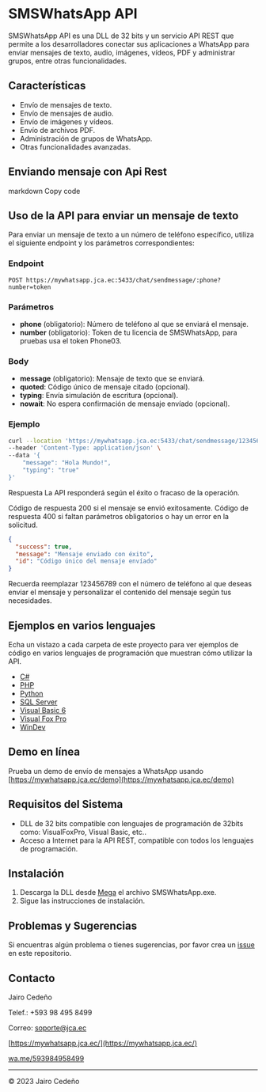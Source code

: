 # SMSWhatsApp API

SMSWhatsApp API es una DLL de 32 bits y un servicio API REST que permite a los desarrolladores conectar sus aplicaciones a WhatsApp para enviar mensajes de texto, audio, imágenes, vídeos, PDF y administrar grupos, entre otras funcionalidades.

## Características

- Envío de mensajes de texto.
- Envío de mensajes de audio.
- Envío de imágenes y vídeos.
- Envío de archivos PDF.
- Administración de grupos de WhatsApp.
- Otras funcionalidades avanzadas.

## Enviando mensaje con Api Rest

markdown
Copy code
## Uso de la API para enviar un mensaje de texto

Para enviar un mensaje de texto a un número de teléfono específico, utiliza el siguiente endpoint y los parámetros correspondientes:

### Endpoint

`POST https://mywhatsapp.jca.ec:5433/chat/sendmessage/:phone?number=token`

### Parámetros

- **phone** (obligatorio): Número de teléfono al que se enviará el mensaje.
- **number** (obligatorio): Token de tu licencia de SMSWhatsApp, para pruebas usa el token Phone03.

### Body

- **message** (obligatorio): Mensaje de texto que se enviará.
- **quoted**: Código único de mensaje citado (opcional).
- **typing**: Envía simulación de escritura (opcional).
- **nowait**: No espera confirmación de mensaje envíado (opcional).

### Ejemplo

```bash
curl --location 'https://mywhatsapp.jca.ec:5433/chat/sendmessage/123456789?number=Phone03' \
--header 'Content-Type: application/json' \
--data '{
    "message": "Hola Mundo!",   
    "typing": "true"
}'
```

Respuesta
La API responderá según el éxito o fracaso de la operación.

Código de respuesta 200 si el mensaje se envió exitosamente.
Código de respuesta 400 si faltan parámetros obligatorios o hay un error en la solicitud.

```json
{
  "success": true,
  "message": "Mensaje enviado con éxito",
  "id": "Código único del mensaje envíado"
}
```

Recuerda reemplazar 123456789 con el número de teléfono al que deseas enviar el mensaje y personalizar el contenido del mensaje según tus necesidades.

## Ejemplos en varios lenguajes

Echa un vistazo a cada carpeta de este proyecto para ver ejemplos de código en varios lenguajes de programación que muestran cómo utilizar la API.

- [C#](https://github.com/jca-ec/smswhatsapp/blob/main/NetCore/Program.cs)
- [PHP](https://github.com/jca-ec/smswhatsapp/tree/main/PHP)
- [Python](https://github.com/jca-ec/smswhatsapp/tree/main/Python)
- [SQL Server](https://github.com/jca-ec/smswhatsapp/tree/main/SQLServer)
- [Visual Basic 6](https://github.com/jca-ec/smswhatsapp/tree/main/VB6.0)
- [Visual Fox Pro](https://github.com/jca-ec/smswhatsapp/tree/main/Visual%20FoxPro)
- [WinDev](https://github.com/jca-ec/smswhatsapp/tree/main/WinDev) 

## Demo en línea

Prueba un demo de envío de mensajes a WhatsApp usando [https://mywhatsapp.jca.ec/demo](https://mywhatsapp.jca.ec/demo)

## Requisitos del Sistema

- DLL de 32 bits compatible con lenguajes de programación de 32bits como: VisualFoxPro, Visual Basic, etc..
- Acceso a Internet para la API REST, compatible con todos los lenguajes de programación.

## Instalación

1. Descarga la DLL desde [Mega](https://mega.nz/folder/wYRnUYKJ#y0eV2vy-Bp1bx361Wm18IA/file/1MwSGaLB) el archivo SMSWhatsApp.exe.
2. Sigue las instrucciones de instalación.

## Problemas y Sugerencias

Si encuentras algún problema o tienes sugerencias, por favor crea un [issue](https://github.com/jca-ec/smswhatsapp/issues) en este repositorio.

## Contacto

Jairo Cedeño

Telef.: +593 98 495 8499

Correo: soporte@jca.ec

[https://mywhatsapp.jca.ec/](https://mywhatsapp.jca.ec/)

[wa.me/593984958499](https://wa.me/593984958499)

---

© 2023 Jairo Cedeño
